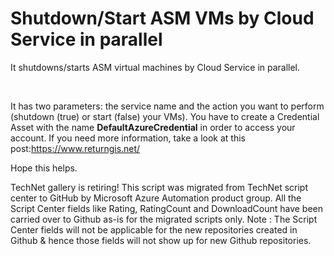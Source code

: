 ﻿Shutdown/Start ASM VMs by Cloud Service in parallel
===================================================

            

It shutdowns/starts ASM virtual machines by Cloud Service in parallel.


 

It has two parameters: the service name and the action you want to perform (shutdown (true) or start (false) your VMs).
You have to create a Credential Asset with the name **DefaultAzureCredential** in order to access your account. If you need more information, take a look at this post:https://www.returngis.net/

Hope this helps.



        
    
TechNet gallery is retiring! This script was migrated from TechNet script center to GitHub by Microsoft Azure Automation product group. All the Script Center fields like Rating, RatingCount and DownloadCount have been carried over to Github as-is for the migrated scripts only. Note : The Script Center fields will not be applicable for the new repositories created in Github & hence those fields will not show up for new Github repositories.
